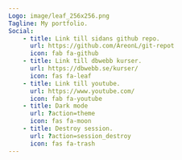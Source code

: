 ```yaml
---
Logo: image/leaf_256x256.png
Tagline: My portfolio.
Social:
    - title: Link till sidans github repo.
      url: https://github.com/AreonL/git-repot
      icon: fab fa-github
    - title: Link till dbwebb kurser.
      url: https://dbwebb.se/kurser/
      icon: fas fa-leaf
    - title: Link till youtube.
      url: https://www.youtube.com/
      icon: fab fa-youtube
    - title: Dark mode
      url: ?action=theme
      icon: fas fa-moon
    - title: Destroy session.
      url: ?action=session_destroy
      icon: fas fa-trash
---
```

